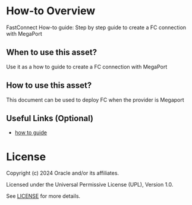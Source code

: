 # How-to Overview
 
FastConnect How-to guide: Step by step guide to create a FC connection with MegaPort
 
## When to use this asset?
 
Use it as a how to guide to create a FC connection with MegaPort

## How to use this asset?
 
This document can be used to deploy FC when the provider is Megaport
 
## Useful Links (Optional)

- [how to guide ](files/Connectivity-fc(1).pdf)

 
# License

Copyright (c) 2024 Oracle and/or its affiliates.

Licensed under the Universal Permissive License (UPL), Version 1.0.

See [LICENSE](https://github.com/oracle-devrel/technology-engineering/blob/main/LICENSE) for more details.